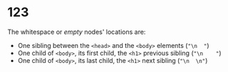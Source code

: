 # 123

The whitespace or _empty_ nodes' locations are:

- One sibling between the `<head>` and the `<body>` elements (`"\n  "`)
- One child of `<body>`, its first child, the `<h1>` previous sibling (`"\n    "`)
- One child of `<body>`, its last child, the `<h1>` next sibling (`"\n  \n"`)